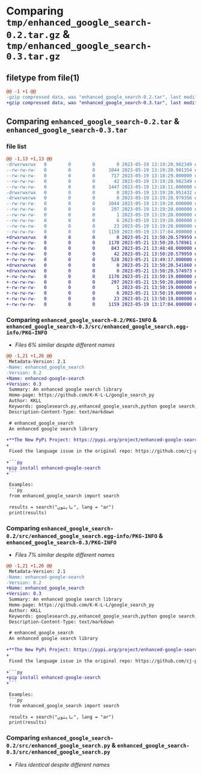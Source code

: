 # Comparing `tmp/enhanced_google_search-0.2.tar.gz` & `tmp/enhanced_google_search-0.3.tar.gz`

## filetype from file(1)

```diff
@@ -1 +1 @@
-gzip compressed data, was "enhanced_google_search-0.2.tar", last modified: Fri May 19 13:19:20 2023, max compression
+gzip compressed data, was "enhanced_google_search-0.3.tar", last modified: Sun May 21 13:50:20 2023, max compression
```

## Comparing `enhanced_google_search-0.2.tar` & `enhanced_google_search-0.3.tar`

### file list

```diff
@@ -1,13 +1,13 @@
-drwxrwxrwx   0        0        0        0 2023-05-19 13:19:20.982349 enhanced_google_search-0.2/
--rw-rw-rw-   0        0        0     1044 2023-05-19 13:19:20.981354 enhanced_google_search-0.2/PKG-INFO
--rw-rw-rw-   0        0        0      717 2023-05-19 13:18:29.000000 enhanced_google_search-0.2/README.md
--rw-rw-rw-   0        0        0       42 2023-05-19 13:19:20.982349 enhanced_google_search-0.2/setup.cfg
--rw-rw-rw-   0        0        0     1447 2023-05-19 13:18:11.000000 enhanced_google_search-0.2/setup.py
-drwxrwxrwx   0        0        0        0 2023-05-19 13:19:20.951432 enhanced_google_search-0.2/src/
-drwxrwxrwx   0        0        0        0 2023-05-19 13:19:20.979356 enhanced_google_search-0.2/src/enhanced_google_search.egg-info/
--rw-rw-rw-   0        0        0     1044 2023-05-19 13:19:20.000000 enhanced_google_search-0.2/src/enhanced_google_search.egg-info/PKG-INFO
--rw-rw-rw-   0        0        0      297 2023-05-19 13:19:20.000000 enhanced_google_search-0.2/src/enhanced_google_search.egg-info/SOURCES.txt
--rw-rw-rw-   0        0        0        1 2023-05-19 13:19:20.000000 enhanced_google_search-0.2/src/enhanced_google_search.egg-info/dependency_links.txt
--rw-rw-rw-   0        0        0        6 2023-05-19 13:19:20.000000 enhanced_google_search-0.2/src/enhanced_google_search.egg-info/requires.txt
--rw-rw-rw-   0        0        0       23 2023-05-19 13:19:20.000000 enhanced_google_search-0.2/src/enhanced_google_search.egg-info/top_level.txt
--rw-rw-rw-   0        0        0     1159 2023-05-19 13:17:04.000000 enhanced_google_search-0.2/src/enhanced_google_search.py
+drwxrwxrwx   0        0        0        0 2023-05-21 13:50:20.579959 enhanced_google_search-0.3/
+-rw-rw-rw-   0        0        0     1170 2023-05-21 13:50:20.578961 enhanced_google_search-0.3/PKG-INFO
+-rw-rw-rw-   0        0        0      843 2023-05-21 13:48:48.000000 enhanced_google_search-0.3/README.md
+-rw-rw-rw-   0        0        0       42 2023-05-21 13:50:20.579959 enhanced_google_search-0.3/setup.cfg
+-rw-rw-rw-   0        0        0      528 2023-05-21 13:49:17.000000 enhanced_google_search-0.3/setup.py
+drwxrwxrwx   0        0        0        0 2023-05-21 13:50:20.541860 enhanced_google_search-0.3/src/
+drwxrwxrwx   0        0        0        0 2023-05-21 13:50:20.574973 enhanced_google_search-0.3/src/enhanced_google_search.egg-info/
+-rw-rw-rw-   0        0        0     1170 2023-05-21 13:50:19.000000 enhanced_google_search-0.3/src/enhanced_google_search.egg-info/PKG-INFO
+-rw-rw-rw-   0        0        0      297 2023-05-21 13:50:20.000000 enhanced_google_search-0.3/src/enhanced_google_search.egg-info/SOURCES.txt
+-rw-rw-rw-   0        0        0        1 2023-05-21 13:50:19.000000 enhanced_google_search-0.3/src/enhanced_google_search.egg-info/dependency_links.txt
+-rw-rw-rw-   0        0        0        6 2023-05-21 13:50:19.000000 enhanced_google_search-0.3/src/enhanced_google_search.egg-info/requires.txt
+-rw-rw-rw-   0        0        0       23 2023-05-21 13:50:19.000000 enhanced_google_search-0.3/src/enhanced_google_search.egg-info/top_level.txt
+-rw-rw-rw-   0        0        0     1159 2023-05-19 13:17:04.000000 enhanced_google_search-0.3/src/enhanced_google_search.py
```

### Comparing `enhanced_google_search-0.2/PKG-INFO` & `enhanced_google_search-0.3/src/enhanced_google_search.egg-info/PKG-INFO`

 * *Files 6% similar despite different names*

```diff
@@ -1,21 +1,26 @@
 Metadata-Version: 2.1
-Name: enhanced_google_search
-Version: 0.2
+Name: enhanced-google-search
+Version: 0.3
 Summary: An enhanced google search library
 Home-page: https://github.com/K-K-L-L/google_search_py
 Author: KKLL
 Keywords: googlesearch.py,enhanced_google_search,python google search,google search pypi,google api
 Description-Content-Type: text/markdown
 
 # enhanced_google_search
 An enhanced google search library
 
+**The New PyPi Project: https://pypi.org/project/enhanced-google-search/**
+
 Fixed the language issue in the original repo: https://github.com/cj-praveen/googlesearch.py so you can search with any language google.com support
 
+```py
+pip install enhanced-google-search
+```
 
 Examples:
 ```py
 from enhanced_google_search import search
 
 results = search("بايثون", lang = "ar")
 print(results)
```

### Comparing `enhanced_google_search-0.2/src/enhanced_google_search.egg-info/PKG-INFO` & `enhanced_google_search-0.3/PKG-INFO`

 * *Files 7% similar despite different names*

```diff
@@ -1,21 +1,26 @@
 Metadata-Version: 2.1
-Name: enhanced-google-search
-Version: 0.2
+Name: enhanced_google_search
+Version: 0.3
 Summary: An enhanced google search library
 Home-page: https://github.com/K-K-L-L/google_search_py
 Author: KKLL
 Keywords: googlesearch.py,enhanced_google_search,python google search,google search pypi,google api
 Description-Content-Type: text/markdown
 
 # enhanced_google_search
 An enhanced google search library
 
+**The New PyPi Project: https://pypi.org/project/enhanced-google-search/**
+
 Fixed the language issue in the original repo: https://github.com/cj-praveen/googlesearch.py so you can search with any language google.com support
 
+```py
+pip install enhanced-google-search
+```
 
 Examples:
 ```py
 from enhanced_google_search import search
 
 results = search("بايثون", lang = "ar")
 print(results)
```

### Comparing `enhanced_google_search-0.2/src/enhanced_google_search.py` & `enhanced_google_search-0.3/src/enhanced_google_search.py`

 * *Files identical despite different names*

